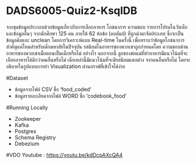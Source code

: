 # DADS6005-Quiz2-KsqlDB

จากชุดข้อมูลประกอบด้วยข้อมูลเกี่ยวกับการเลือกอาหาร โภชนาการ ความชอบ รายการโปรดในวัยเด็ก และข้อมูลอื่นๆ จากนักศึกษา 125 คน ภายใต้ 62 ห้อข้อ (คอลัมภ์) ที่ถูกนำมาจัดประเภท 
ซึ่งจะเป็นข้อมูลดิบและ unclean โดยการวิเคราะห์แบบ Real-time ในครั้งนี้ เพื่อทราบว่าข้อมูลโภชนาการสำคัญแค่ไหนสำหรับเด็กมหาลัยในปัจจุบัน รสนิยมในอาหารของพวกเขาถูกกำหนดโดย
ความชอบด้านอาหารของพวกเขาเมื่อตอนเป็นเด็กหรือไม่ อย่างไร นอกจากนี้ ลูกของพ่อแม่ที่ทำอาหารมีแนวโน้มที่จะเลือกอาหารได้ดีกว่าคนอื่นหรือไม่ เด็กเหล่านี้มีแนวโน้มที่จะมีรสนิยมแตกต่าง
จากคนอื่นหรือไม่ โดยจะอธิบายในรูปแบบการทำ Visualization ผ่านกราฟที่เข้าใจได้ง่าย 

#Dataset
- ข้อมูลจากไฟล์ CSV ชื่อ ‘food_coded’
- ข้อมูลรายละเอียดจากไฟล์ WORD ชื่อ ‘codebook_food’

#Running Locally
- Zookeeper
- Kafka
- Postgres
- Schema Registry
- Debezium

#VDO
Youtube : https://youtu.be/kdDcpAXcQA4


